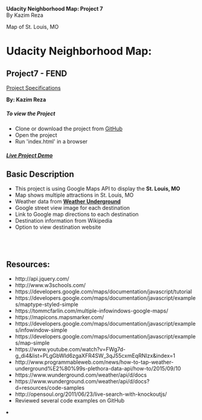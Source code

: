 <strong>Udacity Neighborhood Map: Project 7</strong><br/>
By Kazim Reza

 Map of St. Louis, MO

<h1><strong>Udacity Neighborhood Map: </strong></h1>
<h2>Project7 - FEND</h2>
<a href="https://review.udacity.com/#!/rubrics/17/view" target="_blank">Project Specifications</a>
<p><strong>By: Kazim Reza</strong></p>

<h5>To view the Project</h5>
<ul>
    <li>Clone or download the project from <a href = "https://github.com/kazimreza/UdacityMapProject" target = "_blank"> GitHub </a></li>
    <li>Open the project</li>
    <li>Run 'index.html' in a browser</li>
</ul>

<a href="https://cdn.rawgit.com/kazimreza/Project7-NeighborhoodMap/master/index.html" target="_blank"><h5><strong>Live Project Demo</strong></h5></a>


<h2>Basic Description</h2>
<ul>
<li>This project is using Google Maps API to display the <strong>St. Louis, MO</strong></li>
<li>Map shows multiple attractions in St. Louis, MO</li>
<li>Weather data from <a href="https://www.wunderground.com/" target="_blank"><strong>Weather Underground</strong></a></li>
<li>Google street view image for each destination</li>
<li>Link to Google map directions to each destination</li>
<li>Destination information from Wikipedia</li>
<li>Option to view destination website</li>
</ul>
<br/>
<br/>

<h2>Resources:</h2>
<ul>
<li>http://api.jquery.com/</li>
<li>http://www.w3schools.com/</li>
<li>https://developers.google.com/maps/documentation/javascript/tutorial</li>
<li>https://developers.google.com/maps/documentation/javascript/examples/maptype-styled-simple</li>
<li>https://tommcfarlin.com/multiple-infowindows-google-maps/</li>
<li>https://mapicons.mapsmarker.com/</li>
<li>https://developers.google.com/maps/documentation/javascript/examples/infowindow-simple</li>
<li>https://developers.google.com/maps/documentation/javascript/examples/map-simple</li>
<li>https://www.youtube.com/watch?v=FWg7d-g_di4&list=PLgGbWId6zgaXFR4SW_3qJ55cxmEqRNIzx&index=1</li>
<li>http://www.programmableweb.com/news/how-to-tap-weather-underground%E2%80%99s-plethora-data-api/how-to/2015/09/10</li>
<li>https://www.wunderground.com/weather/api/d/docs</li>
<li>https://www.wunderground.com/weather/api/d/docs?d=resources/code-samples</li>

<li>http://opensoul.org/2011/06/23/live-search-with-knockoutjs/</li>
<li>Reviewed several code examples on GitHub</li>
</ul>






<li></li>
</ul>

